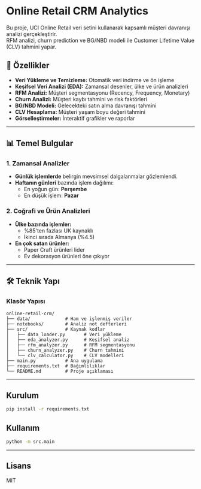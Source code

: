# Online Retail CRM Analytics

Bu proje, UCI Online Retail veri setini kullanarak kapsamlı müşteri davranışı analizi gerçekleştirir.  
RFM analizi, churn prediction ve BG/NBD modeli ile Customer Lifetime Value (CLV) tahmini yapar.

## 🚀 Özellikler

- **Veri Yükleme ve Temizleme:** Otomatik veri indirme ve ön işleme
- **Keşifsel Veri Analizi (EDA):** Zamansal desenler, ülke ve ürün analizleri
- **RFM Analizi:** Müşteri segmentasyonu (Recency, Frequency, Monetary)
- **Churn Analizi:** Müşteri kaybı tahmini ve risk faktörleri
- **BG/NBD Modeli:** Gelecekteki satın alma davranışı tahmini
- **CLV Hesaplama:** Müşteri yaşam boyu değeri tahmini
- **Görselleştirmeler:** İnteraktif grafikler ve raporlar

---

## 📊 Temel Bulgular

### 1. Zamansal Analizler

- **Günlük işlemlerde** belirgin mevsimsel dalgalanmalar gözlemlendi.
- **Haftanın günleri** bazında işlem dağılımı:
  - En yoğun gün: **Perşembe**
  - En düşük işlem: **Pazar**

### 2. Coğrafi ve Ürün Analizleri

- **Ülke bazında işlemler:**
  - %85'ten fazlası UK kaynaklı
  - İkinci sırada Almanya (%4.5)
- **En çok satan ürünler:**
  - Paper Craft ürünleri lider
  - Ev dekorasyon ürünleri öne çıkıyor

---

## 🛠 Teknik Yapı

### Klasör Yapısı

```
online-retail-crm/
├── data/             # Ham ve işlenmiş veriler
├── notebooks/        # Analiz not defterleri
├── src/              # Kaynak kodlar
│   ├── data_loader.py       # Veri yükleme
│   ├── eda_analyzer.py      # Keşifsel analiz
│   ├── rfm_analyzer.py      # RFM segmentasyonu
│   ├── churn_analyzer.py    # Churn tahmini
│   └── clv_calculator.py    # CLV modelleri
├── main.py           # Ana uygulama
├── requirements.txt  # Bağımlılıklar
└── README.md         # Proje açıklaması
```

---

## Kurulum

```bash
pip install -r requirements.txt
```

## Kullanım

```bash
python -m src.main
```

---

## Lisans

MIT